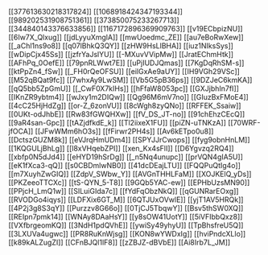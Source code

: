 [[377613630218317824]]
[[1068918424347193344]]
[[989202531908751361]]
[[373850075233267713]]
[[344840143376633856]]
[[1167172896369909763]]
[[v19ECbpizNU]]
[[6Iw7X_Qlxug]]
[[jdLyyuXmglA]]
[[mwUoedmc_ZE]]
[[au7eBoRwXew]]
[[_aChl1ns9o8]]
[[q07lBhkQ3QY]]
[[zHW9HsLlBHA]]
[[iuz1NIksSys]]
[[wDipCjx45Ss]]
[[jzfrYaJslYU]]
[[-MXuvVVipMw]]
[[JratEChmHtk]]
[[AFhPq_0OefE]]
[[79pnRLWwt7E]]
[[uPjIUDJQmas]]
[[7KgDqRhSM-s]]
[[ktPpZn4_fSw]]
[[_FH0rQeOFSU]]
[[eilGxAe9aUY]]
[[IH9VGh29VSc]]
[[M52qBQat9fc]]
[[7whxAy9LwSM]]
[[Vb5G5pB36ps]]
[[9DZJeC6kmKA]]
[[qQ5bb5ZpGmU]]
[[_CwF0X7kIHs]]
[[hFfaW8053pc]]
[[GXJjbhIn7fI]]
[[IKnZR9ybtm4]]
[[wJxy1m2DIQw]]
[[Qg96M6mV7no]]
[[GIuzBxFMoE4]]
[[4cC25HjHdZg]]
[[or-Z_6zonVU]]
[[8cWgh8zyQNo]]
[[RFFEK_Ssaiw]]
[[0UKt-odJhbE]]
[[Rw83fGWQHXw]]
[[fV_DS_JT-no]]
[[91chEhzCEcQ]]
[[9aR4san-Gpc]]
[[tAZjdfkdE_k]]
[[Tl2iixeX1FU]]
[[piZN-uTNKzA]]
[[70WRF-jfOCA]]
[[JFwWMm6hO3s]]
[[fFirwr2PH4s]]
[[Av6kETpo0u8]]
[[DctszGUZM8k]]
[[eVJrqHmUDm4]]
[[SPYJJrCwops]]
[[fyg9obnHnLM]]
[[1KQGULjBhLg]]
[[l8xVHqebZPI]]
[[xen_Kx4sFlI]]
[[D6Ygvzq2RQ4]]
[[xbfp0N5dJd4]]
[[eHYD19hSrDg]]
[[_n5Nq4unupc]]
[[prVQN4gIA5U]]
[[eK1fXca3-qQ]]
[[s0CBDmlwNB0]]
[[41dcDEajLTU]]
[[FQQPuQtIg4o]]
[[m7XuyhZwGIQ]]
[[ZdpV_SWbw_Y]]
[[AVGnTHHLFaM]]
[[XOJKElQ_yDs]]
[[PKZeeoTTCXc]]
[[tS-QYN_5-T8]]
[[9GQb5YAC-ew]]
[[EPHbUzsMN90]]
[[PPjcH_LmQ1w]]
[[SILuiGIda7c]]
[[fYdFqObzNkQ]]
[[qGUNRarEOxg]]
[[RVODGo4iqys]]
[[LDFXix6GT_M]]
[[6QTJUxOVwlE]]
[[yjT1AV5HRQk]]
[[4P2j3g8S3qY]]
[[Purzzv8G66o]]
[[0TjCJ5TbqwY]]
[[Bsv5thSW0XQ]]
[[REIpn7pmk14]]
[[WNAy8DAaHsY]]
[[y8sOW41UotY]]
[[5iVFIbbQxz8]]
[[VXfbrgeomKQ]]
[[3NdH1pdQVhE]]
[[ywiSy49yhyU]]
[[TpBhsfreU5Q]]
[[3LXUVa4ugwc]]
[[PR8RuKnWjsg]]
[[KON8wYWDxIg]]
[[hviPndcXLlo]]
[[k89kALZugZI]]
[[CFnBJQl1lF8]]
[[zZBJZ-dBVbE]]
[[Ai8Irb7L_JM]]
